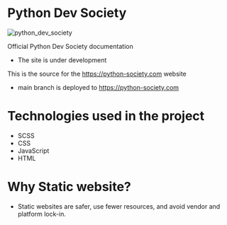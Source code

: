 # Python Dev Society

![python_dev_society](https://user-images.githubusercontent.com/68993494/188505184-852e1bb2-b29d-4955-9d71-933550693da5.jpg)

Official Python Dev Society documentation 
- Тhe site is under development 

This is the source for the https://python-society.com website

- main branch is deployed to https://python-society.com

# Technologies used in the project

- SCSS
- CSS
- JavaScript
- HTML

# Why Static website?
- Static websites are safer, use fewer resources, and avoid vendor and platform lock-in.
